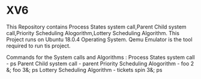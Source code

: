 # XV6
This Repository contains Process States system call,Parent Child system call,Priority Scheduling Alogorithm,Lottery Scheduling Algorithm.
This Project runs on Ubuntu 18.0.4 Operating System.
Qemu Emulator is the tool required to run tis project.

Commands for the System calls and Algorithms :
Process States system call - ps
Parent Child system call - parent
Priority Scheduling Alogorithm - foo 2 &; foo 3&; ps
Lottery Scheduling Algorithm - tickets spin 3&; ps
